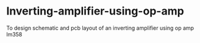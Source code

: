 # Inverting-amplifier-using-op-amp
To design schematic and pcb layout of an inverting amplifier using op amp lm358
